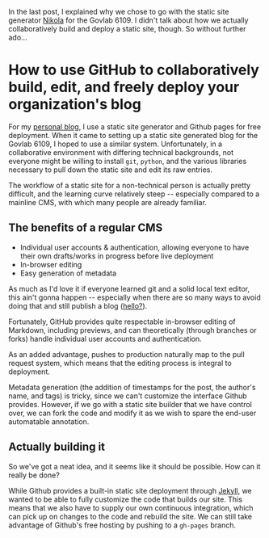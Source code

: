 In the last post, I explained why we chose to go with the static site generator [Nikola](http://getnikola.com/) for the Govlab 6109.  I didn't talk about how we actually collaboratively build and deploy a static site, though.  So without further ado...

# How to use GitHub to collaboratively build, edit, and freely deploy your organization's blog

For my [personal blog](http://johnkrauss.com), I use a static site generator and Github pages for free deployment.  When it came to setting up a static site generated blog for the Govlab 6109, I hoped to use a similar system.  Unfortunately, in a collaborative environment with differing technical backgrounds, not everyone might be willing to install `git`, `python`, and the various libraries necessary to pull down the static site and edit its raw entries.

The workflow of a static site for a non-technical person is actually pretty difficult, and the learning curve relatively steep -- especially compared to a mainline CMS, with which many people are already familiar.

## The benefits of a regular CMS

* Individual user accounts & authentication, allowing everyone to have their own drafts/works in progress before live deployment
* In-browser editing
* Easy generation of metadata

As much as I'd love it if everyone learned git and a solid local text editor, this ain't gonna happen -- especially when there are so many ways to avoid doing that and still publish a blog ([hello?](http://tumblr.com/)).

Fortunately, GitHub provides quite respectable in-browser editing of Markdown, including previews, and can theoretically (through branches or forks) handle individual user accounts and authentication.

As an added advantage, pushes to production naturally map to the pull request system, which means that the editing process is integral to deployment.

Metadata generation (the addition of timestamps for the post, the author's name, and tags) is tricky, since we can't customize the interface Github provides.  However, if we go with a static site builder that we have control over, we can fork the code and modify it as we wish to spare the end-user automatable annotation.

## Actually building it

So we've got a neat idea, and it seems like it should be possible.  How can it really be done?

While Github provides a built-in static site deployment through [Jekyll](http://jekyllrb.com), we wanted to be able to fully customize the code that builds our site.  This means that we also have to supply our own continuous integration, which can pick up on changes to the code and rebuild the site.  We can still take advantage of Github's free hosting by pushing to a `gh-pages` branch.
